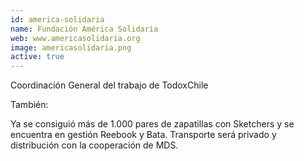 ```yaml
---
id: america-solidaria
name: Fundación América Solidaria
web: www.americasolidaria.org
image: americasolidaria.png
active: true
---
```

Coordinación General del trabajo de TodoxChile

También:

Ya se consiguió más de 1.000 pares de zapatillas con Sketchers y se encuentra en gestión Reebook y Bata. Transporte será privado y distribución con la cooperación de MDS.

